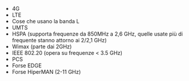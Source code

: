 - 4G
- LTE
- Cose che usano la banda L
- UMTS
- HSPA (supporta frequenze da 850MHz a 2,6 GHz, quelle usate più di frequente stanno attorno ai 2/2,1 GHz)
- Wimax (parte dai 2GHz)
- IEEE 802.20 (opera su frequenze < 3.5 GHz)
- PCS
- Forse EDGE
- Forse HiperMAN (2-11 GHz)